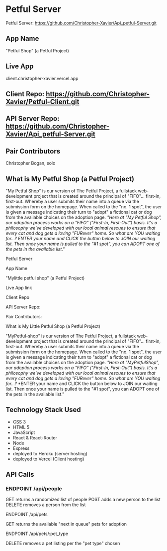 # Petful Server

 Petful Server:
https://github.com/Christopher-Xavier/Api_petful-Server.git

## App Name

"Petful Shop"
(a Petful Project)

## Live App 

client.christopher-xavier.vercel.app

## Client Repo: https://github.com/Christopher-Xavier/Petful-Client.git

## API Server Repo: https://github.com/Christopher-Xavier/Api_petful-Server.git

## Pair Contributors

Christopher Bogan, solo

## What is My Petful Shop (a Petful Project)

"My Petful Shop" is our version of The Petful Project, a fullstack web-development project that is created around the principal of "FIFO"... first-in, first-out.
Whereby a user submits their name into a queue via the submission form on the homepage. When called to the "no. 1 spot", the user is given a message indicating their turn to "adopt" a fictional cat or dog from the available choices on the adoption page.
*"Here at "My Petful Shop", our adoption process works on a "FIFO" ("First-In, First-Out") basis. It's a philosophy we've developed with our local animal rescues to ensure that every cat and dog gets a loving "FURever" home.*
*So what are YOU waiting for...?*
*ENTER your name and CLICK the button below to JOIN our waiting list. Then once your name is pulled to the "#1 spot", you can ADOPT one of the pets in the available list."*

Petful Server

 App Name

"Mylittle petful shop"
(a Petful Project)

 Live App link

 Client Repo

API Server Repo:

 Pair Contributors:

 What is My Little Petful Shop (a Petful Project)

"MyPetful-shop" is our version of The Petful Project, a fullstack web-development project that is created around the principal of "FIFO"... first-in, first-out.
Whereby a user submits their name into a queue via the submission form on the homepage. When called to the "no. 1 spot", the user is given a message indicating their turn to "adopt" a fictional cat or dog from the available choices on the adoption page.
*"Here at "MyPetfulShop", our adoption process works on a "FIFO" ("First-In, First-Out") basis. It's a philosophy we've developed with our local animal rescues to ensure that every cat and dog gets a loving "FURever" home.*
*So what are YOU waiting for...?*
*ENTER your name and CLICK the button below to JOIN our waiting list. Then once your name is pulled to the "#1 spot", you can ADOPT one of the pets in the available list."

## Technology Stack Used

- CSS 3
- HTML 5
- JavaScript
- React & React-Router
- Node
- Express
- deployed to Heroku (server hosting)
- deployed to Vercel (Client hosting)

## API Calls

### ENDPOINT /api/people

GET returns a randomized list of people
POST adds a new person to the list
DELETE removes a person from the list

 ENDPOINT /api/pets

GET returns the available "next in queue" pets for adoption

 ENDPOINT /api/pets/:pet_type

 DELETE removes a pet listing per the "pet type" chosen
